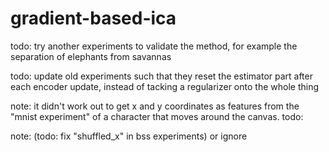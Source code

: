# gradient-based-ica

todo: try another experiments to validate the method, for example the separation of elephants from savannas

todo: update old experiments such that they reset the estimator part after each encoder update, instead of tacking a regularizer onto the whole thing

note: it didn't work out to get x and y coordinates as features from the "mnist experiment" of a character that moves around the canvas. 
todo: 

note: (todo: fix "shuffled_x" in bss experiments) or ignore

